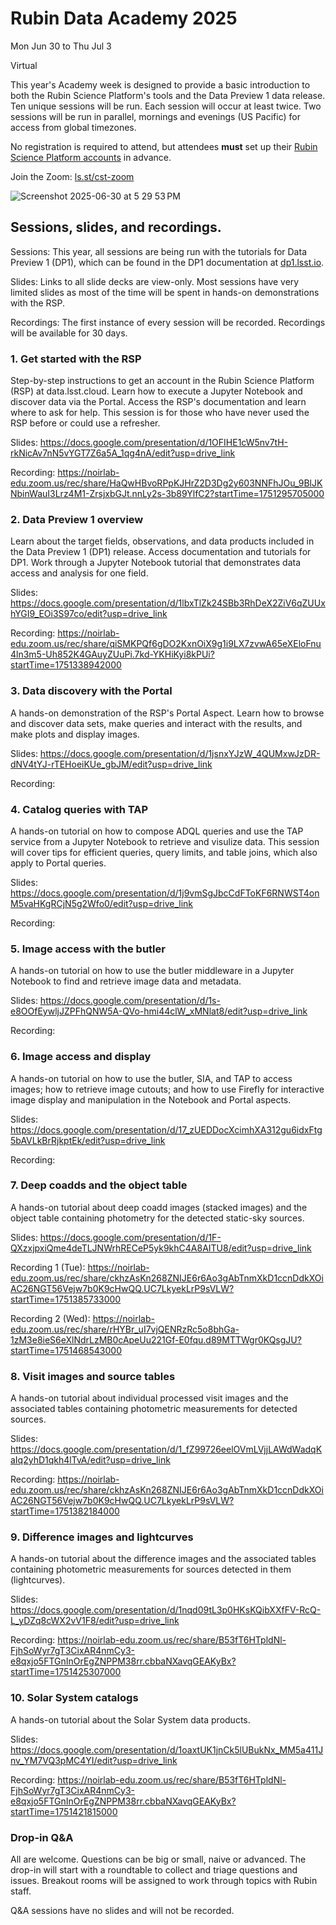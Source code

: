# Rubin Data Academy 2025

Mon Jun 30 to Thu Jul 3

Virtual

This year's Academy week is designed to provide a basic introduction to both the Rubin Science Platform's tools and the Data Preview 1 data release. Ten unique sessions will be run. Each session will occur at least twice. Two sessions will be run in parallel, mornings and evenings (US Pacific) for access from global timezones.

No registration is required to attend, but attendees **must** set up their [Rubin Science Platform accounts](https://rsp.lsst.io/guides/getting-started/get-an-account.html) in advance.

Join the Zoom: [ls.st/cst-zoom](https://ls.st/cst-zoom)

![Screenshot 2025-06-30 at 5 29 53 PM](https://github.com/user-attachments/assets/6fd44cf3-7b32-472e-a33c-1e8d7863ea27)


## Sessions, slides, and recordings.

Sessions: This year, all sessions are being run with the tutorials for Data Preview 1 (DP1), which can be found in the DP1 documentation at [dp1.lsst.io](https://dp1.lsst.io/index.html).

Slides: Links to all slide decks are view-only. Most sessions have very limited slides as most of the time will be spent in hands-on demonstrations with the RSP.

Recordings: The first instance of every session will be recorded. Recordings will be available for 30 days.

### 1. Get started with the RSP
Step-by-step instructions to get an account in the Rubin Science Platform (RSP) at data.lsst.cloud. Learn how to execute a Jupyter Notebook and discover data via the Portal. Access the RSP's documentation and learn where to ask for help. This session is for those who have never used the RSP before or could use a refresher.	

Slides: https://docs.google.com/presentation/d/1OFIHE1cW5nv7tH-rkNicAv7nN5vYGT7Z6a5A_1qg4nA/edit?usp=drive_link

Recording: https://noirlab-edu.zoom.us/rec/share/HaQwHBvoRPpKJHrZ2D3Dg2y603NNFhJOu_9BlJKNbinWauI3Lrz4M1-ZrsjxbGJt.nnLy2s-3b89YlfC2?startTime=1751295705000

### 2. Data Preview 1 overview
Learn about the target fields, observations, and data products included in the Data Preview 1 (DP1) release. Access documentation and tutorials for DP1. Work through a Jupyter Notebook tutorial that demonstrates data access and analysis for one field.

Slides: https://docs.google.com/presentation/d/1lbxTlZk24SBb3RhDeX2ZiV6qZUUxhYGI9_EOi3S97co/edit?usp=drive_link

Recording: https://noirlab-edu.zoom.us/rec/share/qiSMKPQf6gDO2KxnOiX9g1i9LX7zvwA65eXEloFnu4ln3m5-Uh852K4GAuyZUuPi.7kd-YKHiKyi8kPUi?startTime=1751338942000

### 3. Data discovery with the Portal
A hands-on demonstration of the RSP's Portal Aspect. Learn how to browse and discover data sets, make queries and interact with the results, and make plots and display images.

Slides: https://docs.google.com/presentation/d/1jsnxYJzW_4QUMxwJzDR-dNV4tYJ-rTEHoeiKUe_gbJM/edit?usp=drive_link

Recording: 

### 4. Catalog queries with TAP
A hands-on tutorial on how to compose ADQL queries and use the TAP service from a Jupyter Notebook to retrieve and visulize data. This session will cover tips for efficient queries, query limits, and table joins, which also apply to Portal queries.

Slides: https://docs.google.com/presentation/d/1j9vmSgJbcCdFToKF6RNWST4onM5vaHKgRCjN5g2Wfo0/edit?usp=drive_link

Recording: 

### 5. Image access with the butler
A hands-on tutorial on how to use the butler middleware in a Jupyter Notebook to find and retrieve image data and metadata.

Slides: https://docs.google.com/presentation/d/1s-e8OOfEywljJZPFhQNW5A-QVo-hmi44clW_xMNlat8/edit?usp=drive_link

Recording: 

### 6. Image access and display
A hands-on tutorial on how to use the butler, SIA, and TAP to access images; how to retrieve image cutouts; and how to use Firefly for interactive image display and manipulation in the Notebook and Portal aspects.

Slides: https://docs.google.com/presentation/d/17_zUEDDocXcimhXA312gu6idxFtg5bAVLkBrRjkptEk/edit?usp=drive_link

Recording: 

### 7. Deep coadds and the object table
A hands-on tutorial about deep coadd images (stacked images) and the object table containing photometry for the detected static-sky sources.

Slides: https://docs.google.com/presentation/d/1F-QXzxjpxiQme4deTLJNWrhRECeP5yk9khC4A8AITU8/edit?usp=drive_link

Recording 1 (Tue): https://noirlab-edu.zoom.us/rec/share/ckhzAsKn268ZNIJE6r6Ao3gAbTnmXkD1ccnDdkXOiAC26NGT56Vejw7b0K9cHwQQ.UC7LkyekLrP9sVLW?startTime=1751385733000

Recording 2 (Wed): https://noirlab-edu.zoom.us/rec/share/rHYBr_uI7vjQENRzRc5o8bhGa-1zM3e8ieS6eXlNdrLzMB0cApeUu221Gf-E0fqu.d89MTTWgr0KQsgJU?startTime=1751468543000

### 8. Visit images and source tables
A hands-on tutorial about individual processed visit images and the associated tables containing photometric measurements for detected sources.

Slides: https://docs.google.com/presentation/d/1_fZ99726eelOVmLVjjLAWdWadqKaIq2yhD1qkh4lTvA/edit?usp=drive_link

Recording: https://noirlab-edu.zoom.us/rec/share/ckhzAsKn268ZNIJE6r6Ao3gAbTnmXkD1ccnDdkXOiAC26NGT56Vejw7b0K9cHwQQ.UC7LkyekLrP9sVLW?startTime=1751382184000

### 9. Difference images and lightcurves
A hands-on tutorial about the difference images and the associated tables containing photometric measurements for sources detected in them (lightcurves).

Slides: https://docs.google.com/presentation/d/1nqd09tL3p0HKsKQibXXfFV-RcQ-L_yDZq8cWX2vV1F8/edit?usp=drive_link

Recording: https://noirlab-edu.zoom.us/rec/share/B53fT6HTpldNl-FjhSoWyr7gT3CixAR4nmCy3-e8qxjo5FTGnInOrEgZNPPM38rr.cbbaNXavqGEAKyBx?startTime=1751425307000

### 10. Solar System catalogs
A hands-on tutorial about the Solar System data products.

Slides: https://docs.google.com/presentation/d/1oaxtUK1jnCk5lUBukNx_MM5a411Jnv_YM7VQ3pMC4YI/edit?usp=drive_link

Recording: https://noirlab-edu.zoom.us/rec/share/B53fT6HTpldNl-FjhSoWyr7gT3CixAR4nmCy3-e8qxjo5FTGnInOrEgZNPPM38rr.cbbaNXavqGEAKyBx?startTime=1751421815000

### Drop-in Q&A
All are welcome. Questions can be big or small, naive or advanced. The drop-in will start with a roundtable to collect and triage questions and issues. Breakout rooms will be assigned to work through topics with Rubin staff.

Q&A sessions have no slides and will not be recorded.
